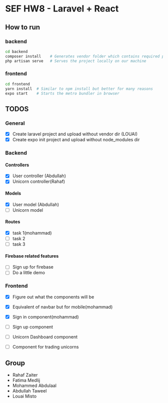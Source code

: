 # SEF HW8 - Laravel + React

## How to run
### backend
``` sh
cd backend
composer install    # Generates vendor folder which contains required packages
php artisan serve   # Serves the project locally on our machine
```
### frontend
``` sh
cd frontend
yarn install  # Similar to npm install but better for many reasons
expo start    # Starts the metro bundler in browser
```

## TODOS
### General
- [x] Create laravel project and upload without vendor dir (LOUAI)
- [x] Create expo init project and upload without node_modules dir
### Backend
#### Controllers
- [x] User controller (Abdullah)
- [x] Unicorn controller(Rahaf)
#### Models
- [x] User model (Abdullah)
- [ ] Unicorn model
#### Routes
- [x] task 1(mohammad)
- [ ] task 2
- [ ] task 3
#### Firebase related features
- [ ] Sign up for firebase
- [ ] Do a little demo

### Frontend
- [x] Figure out what the components will be
- [x] Equivalent of navbar but for mobile(mohammad)
- [x] Sign in component(mohammad)
- [ ] Sign up component
- [ ] Unicorn Dashboard component
- [ ] Component for trading unicorns


## Group
- Rahaf Zaiter
- Fatima Medlij
- Mohammed Abdulaal
- Abdullah Taweel
- Louai Misto
